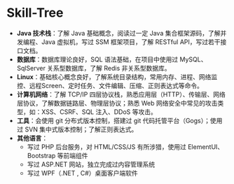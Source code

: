 # Skill-Tree

- **Java 技术栈**：了解 Java 基础概念，阅读过一定 Java 集合框架源码，了解并发编程、Java 虚拟机，写过 SSM 框架项目，了解 RESTful API，写过若干接口文档。
- **数据库**：数据库理论良好，SQL 语法基础，在项目中使用过 MySQL、SqlServer 关系型数据库，了解 Redis 非关系型数据库。
- **Linux**：基础核心概念良好，了解系统目录结构，常用内存、进程、网络监控、远程Screen、定时任务、文件编辑、压缩、正则表达式等命令。
- **计算机网络**：了解 TCP/IP 四层协议栈，熟悉应用层（HTTP）、传输层、网络层协议，了解数据链路层、物理层协议；熟悉 Web 网络安全中常见的攻击类型，如：XSS、CSRF、SQL 注入、DDoS 等攻击。
- **工具**：会使用 git 分布式版本控制，搭建过 git 代码托管平台（Gogs）；使用过 SVN 集中式版本控制；了解正则表达式。
- **其他语言**：
  - 写过 PHP 后台服务，对 HTML/CSS/JS 有所涉猎，使用过 ElementUI、Bootstrap 等前端组件
  - 写过 ASP.NET 网站，独立完成过内容管理系统
  - 写过 WPF（.NET , C#）桌面客户端软件